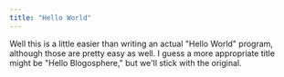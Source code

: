 ```yaml
---
title: "Hello World"
---
```

Well this is a little easier than writing an actual "Hello World" program, although those are pretty easy as well. I guess a more appropriate title might be "Hello Blogosphere," but we'll stick with the original.

